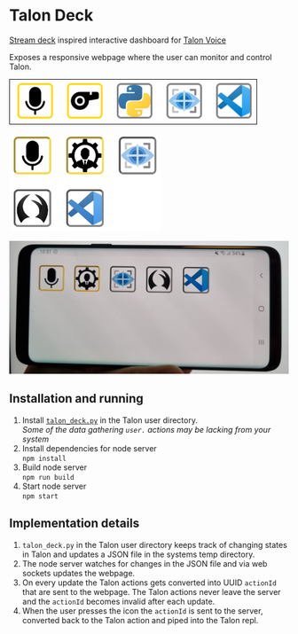 # Talon Deck

[Stream deck](https://www.elgato.com/en/stream-deck) inspired interactive dashboard for [Talon Voice](https://talonvoice.com)

Exposes a responsive webpage where the user can monitor and control Talon.

<kbd><img src="./docs/example1.png" alt="Talon deck example 1" style="height:5rem; border:1px solid black;" /></kbd>

<kbd><img src="./docs/example2.jpg" alt="Talon deck example 2" style="height:11rem" /></kbd>

<img src="./docs/example_phone.jpg" alt="Talon deck phone" style="height:15rem" />

## Installation and running

1. Install [`talon_deck.py`](https://github.com/AndreasArvidsson/andreas-talon/blob/master/misc/talon_deck.py) in the Talon user directory.  
   _Some of the data gathering `user.` actions may be lacking from your system_
1. Install dependencies for node server  
   `npm install`
1. Build node server  
   `npm run build`
1. Start node server  
   `npm start`

## Implementation details

1. `talon_deck.py` in the Talon user directory keeps track of changing states in Talon and updates a JSON file in the systems temp directory.
1. The node server watches for changes in the JSON file and via web sockets updates the webpage.
1. On every update the Talon actions gets converted into UUID `actionId` that are sent to the webpage. The Talon actions never leave the server and the `actionId` becomes invalid after each update.
1. When the user presses the icon the `actionId` is sent to the server, converted back to the Talon action and piped into the Talon repl.
